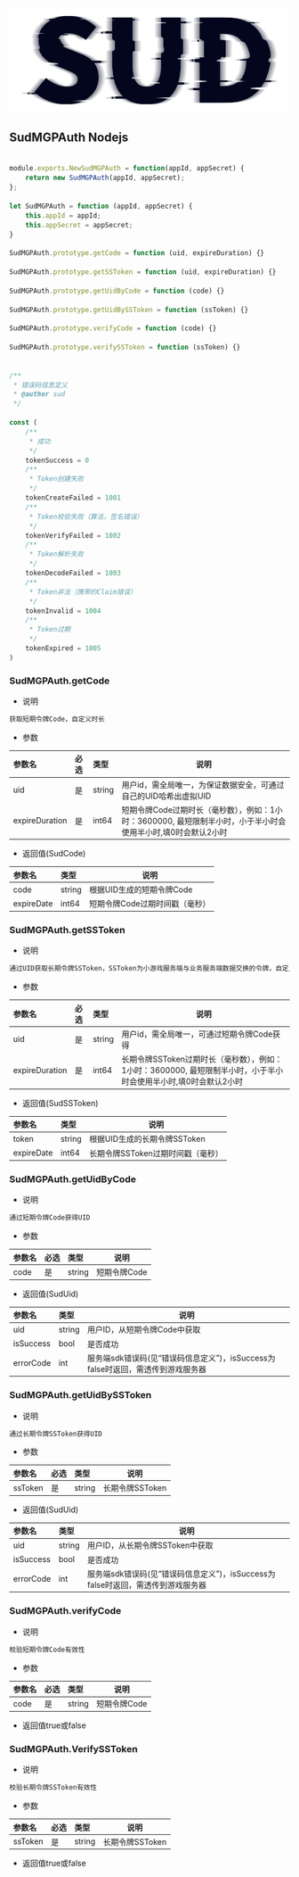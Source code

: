 #

![SUD](../../Resource/logo.png)

## SudMGPAuth Nodejs

```javascript

module.exports.NewSudMGPAuth = function(appId, appSecret) {
    return new SudMGPAuth(appId, appSecret);
};

let SudMGPAuth = function (appId, appSecret) {
    this.appId = appId;
    this.appSecret = appSecret;
}

SudMGPAuth.prototype.getCode = function (uid, expireDuration) {}

SudMGPAuth.prototype.getSSToken = function (uid, expireDuration) {}

SudMGPAuth.prototype.getUidByCode = function (code) {}

SudMGPAuth.prototype.getUidBySSToken = function (ssToken) {}

SudMGPAuth.prototype.verifyCode = function (code) {} 

SudMGPAuth.prototype.verifySSToken = function (ssToken) {}


/**
 * 错误码信息定义
 * @author sud
 */

const (
	/**
	 * 成功
	 */
	tokenSuccess = 0
	/**
	 * Token创建失败
	 */
	tokenCreateFailed = 1001
	/**
	 * Token校验失败（算法，签名错误）
	 */
	tokenVerifyFailed = 1002
	/**
	 * Token解析失败
	 */
	tokenDecodeFailed = 1003
	/**
	 * Token非法（携带的Claim错误）
	 */
	tokenInvalid = 1004
	/**
	 * Token过期
	 */
	tokenExpired = 1005
)


```

### SudMGPAuth.getCode

- 说明

```txt
获取短期令牌Code，自定义时长
```

- 参数

|参数名|必选|类型|说明|
|:----|:---|:-----|-----|
|uid|是|string|用户id，需全局唯一，为保证数据安全，可通过自己的UID哈希出虚拟UID|
|expireDuration|是|int64|短期令牌Code过期时长（毫秒数），例如：1小时：3600000, 最短限制半小时，小于半小时会使用半小时,填0时会默认2小时|

- 返回值(SudCode)

|参数名|类型|说明|
|:----|:---|-----|
|code|string|根据UID生成的短期令牌Code|
|expireDate|int64|短期令牌Code过期时间戳（毫秒）|


### SudMGPAuth.getSSToken

- 说明

```txt
通过UID获取长期令牌SSToken，SSToken为小游戏服务端与业务服务端数据交换的令牌，自定义时长
```

- 参数

|参数名|必选|类型|说明|
|:----|:---|:-----|-----|
|uid|是|string|用户id，需全局唯一，可通过短期令牌Code获得|
|expireDuration|是|int64|长期令牌SSToken过期时长（毫秒数），例如：1小时：3600000, 最短限制半小时，小于半小时会使用半小时,填0时会默认2小时|

- 返回值(SudSSToken)

|参数名|类型|说明|
|:----|:---|-----|
|token|string|根据UID生成的长期令牌SSToken|
|expireDate|int64|长期令牌SSToken过期时间戳（毫秒）|

### SudMGPAuth.getUidByCode

- 说明

```txt
通过短期令牌Code获得UID
```

- 参数

|参数名|必选|类型|说明|
|:----|:---|:-----|-----|
|code|是|string|短期令牌Code|

- 返回值(SudUid)

|参数名|类型|说明|
|:----|:---|-----|
|uid|string|用户ID，从短期令牌Code中获取|
|isSuccess|bool|是否成功|
|errorCode|int|服务端sdk错误码(见“错误码信息定义”)，isSuccess为false时返回，需透传到游戏服务器|


### SudMGPAuth.getUidBySSToken

- 说明

```txt
通过长期令牌SSToken获得UID
```

- 参数

|参数名|必选|类型|说明|
|:----|:---|:-----|-----|
|ssToken|是|string|长期令牌SSToken|

- 返回值(SudUid)

|参数名|类型|说明|
|:----|:---|-----|
|uid|string|用户ID，从长期令牌SSToken中获取|
|isSuccess|bool|是否成功|
|errorCode|int|服务端sdk错误码(见“错误码信息定义”)，isSuccess为false时返回，需透传到游戏服务器|


### SudMGPAuth.verifyCode

- 说明

```txt
校验短期令牌Code有效性
```

- 参数

|参数名|必选|类型|说明|
|:----|:---|:-----|-----|
|code|是|string|短期令牌Code|

- 返回值true或false


### SudMGPAuth.VerifySSToken

- 说明

```txt
校验长期令牌SSToken有效性
```

- 参数

|参数名|必选|类型|说明|
|:----|:---|:-----|-----|
|ssToken|是|string|长期令牌SSToken|

- 返回值true或false
